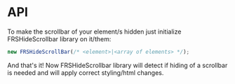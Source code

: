 # API

To make the scrollbar of your element/s hidden just initialize FRSHideScrollbar library on it/them:

```javascript
new FRSHideScrollBar(/* <element>|<array of elements> */);

```

And that's it! Now FRSHideScrollbar library will detect if hiding of a scrollbar is needed and will apply correct styling/html changes.